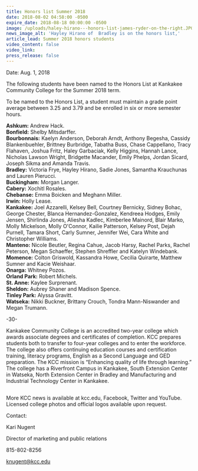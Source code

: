 ```yaml
---
title: Honors list Summer 2018
date: 2018-08-02 04:58:00 -0500
expire_date: 2018-08-18 00:00:00 -0500
image: /uploads/haley-hirano---honors-list-james-ryder-on-the-right.JPG
news_image_alt: 'Hayley Hirano of  Bradley is on the honors list,'
article_lead: Summer 2018 honors students
video_content: false
video_link:
press_release: false
---
```


Date: Aug. 1, 2018

The following students have been named to the Honors List at Kankakee Community College for the Summer 2018 term.

To be named to the Honors List, a student must maintain a grade point average between 3.25 and 3.79 and be enrolled in six or more semester hours.

**Ashkum:** Andrew Hack.<br>**Bonfield:** Shelby Mitsdarffer.<br>**Bourbonnais:** Kaelyn Anderson, Deborah Arndt, Anthony Begesha, Cassidy Blankenbuehler, Brittney Burbridge, Tabatha Buss, Chase Cappellano, Tracy Flahaven, Joshua Fritz, Haley Garbaciak, Kelly Higgins, Hannah Lance, Nicholas Lawson Wright, Bridgette Macander, Emily Phelps, Jordan Sicard, Joseph Sikma and Amanda Travis.<br>**Bradley:** Victoria Frye, Hayley Hirano, Sadie Jones, Samantha Krauchunas and Lauren Pierucci.<br>**Buckingham:** Morgan Langer.<br>**Cabery:** Xochitl Rosales.<br>**Chebanse:** Emma Boicken and Meghann Miller.<br>**Irwin:** Holly Lease.<br>**Kankakee:** Joel Azzarelli, Kelsey Bell, Courtney Bernicky, Sidney Bohac, George Chester, Blanca Hernandez-Gonzalez, Kendreea Hodges, Emily Jensen, Shirlinda Jones, Aliesha Kadlec, Kimberlee Mainord, Blair Marko, Molly Mickelson, Molly O'Connor, Kailie Patterson, Kelsey Post, Dejah Purnell, Tamara Short, Carly Sumner, Jennifer Wei, Cara White and Christopher Williams.<br>**Manteno:** Nicole Beutler, Regina Cahue, Jacob Harsy, Rachel Parks, Rachel Peterson, Megan Schaeffer, Stephen Shreffler and Katelyn Windebank.<br>**Momence:** Colton Griswold, Kassandra Howe, Cecilia Quirarte, Matthew Sumner and Kacie Weishaar.<br>**Onarga:** Whitney Pozos.<br>**Orland Park:** Robert Michels.<br>**St. Anne:** Kaylee Surprenant.<br>**Sheldon:** Aubrey Shaner and Madison Spence.<br>**Tinley Park:** Alyssa Gravitt.<br>**Watseka:** Nikki Buckner, Brittany Crouch, Tondra Mann-Niswander and Megan Trumann.

-30-

Kankakee Community College is an accredited two-year college which awards associate degrees and certificates of completion. KCC prepares students both to transfer to four-year colleges and to enter the workforce. The college also offers continuing education courses and certification training, literacy programs, English as a Second Language and GED preparation. The KCC mission is “Enhancing quality of life through learning.” The college has a Riverfront Campus in Kankakee, South Extension Center in Watseka, North Extension Center in Bradley and Manufacturing and Industrial Technology Center in Kankakee.

## #

More KCC news is available at kcc.edu, Facebook, Twitter and YouTube. Licensed college photos and official logos available upon request.

Contact:

Kari Nugent

Director of marketing and public relations

815-802-8256

knugent@kcc.edu